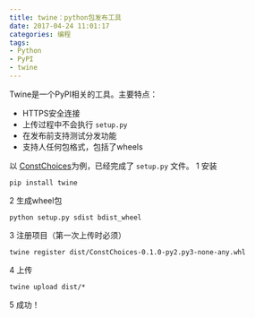 ```yaml
---
title: twine：python包发布工具
date: 2017-04-24 11:01:17
categories: 编程
tags:
- Python
- PyPI
- twine
---
```


Twine是一个PyPI相关的工具。主要特点：

- HTTPS安全连接
- 上传过程中不会执行 `setup.py`
- 在发布前支持测试分发功能
- 支持人任何包格式，包括了wheels


以 [ConstChoices](https://github.com/kinegratii/ConstChoices)为例，已经完成了 `setup.py` 文件。
1 安装

```
pip install twine
```

2 生成wheel包

```
python setup.py sdist bdist_wheel
```

3 注册项目（第一次上传时必须）

```
twine register dist/ConstChoices-0.1.0-py2.py3-none-any.whl
```

4 上传

```
twine upload dist/*
```

5 成功！

